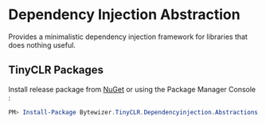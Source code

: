 # Dependency Injection Abstraction

Provides a minimalistic dependency injection framework for libraries that does nothing useful.

## TinyCLR Packages
Install release package from [NuGet](https://www.nuget.org/packages?q=bytewizer.tinyclr) or using the Package Manager Console :
```powershell
PM> Install-Package Bytewizer.TinyCLR.Dependencyinjection.Abstractions
```